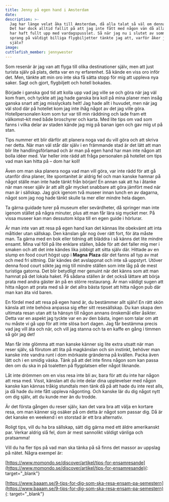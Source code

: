 ```yaml
---
title: Jenny på egen hand i Amsterdam
date:
description: >-
  Jag har länge velat åka till Amsterdam, då alla talat så väl om denna stad.
  Det har dock alltid fallit på att jag inte fått med någon vän då alla alltid
  har haft fullt upp med vardagspusslet. Så när jag nu i slutet av sommaren
  sprang på väldigt billiga flygbiljetter tänkte jag att, varför åker jag inte
  själv?
image:
cuttlefish_member: jennywester
---
```


Som resen&auml;r &auml;r jag van att flyga till olika destinationer sj&auml;lv, men att just turista sj&auml;lv p&aring; plats, detta var en ny erfarenhet. S&aring; k&auml;nde en viss oro inför det. Men, t&auml;nkte att min oro inte ska f&aring; s&auml;tta stopp för mig att uppleva nya saker. Sagt och gjort, flygbiljett och hotell bokades.

Började i ganska god tid att kolla upp vad jag ville se och göra n&auml;r jag v&auml;l kom fram, och tyckte att jag hade ganska bra koll p&aring; mina planer men ins&aring;g ganska snart att jag misslyckats helt\! Jag hade allt i huvudet, men n&auml;r jag v&auml;l stod d&auml;r p&aring; hotellet kom jag inte ih&aring;g n&aring;got av det jag ville göra. Hotellpersonalen kom som tur var till min r&auml;ddning och lade fram ett v&auml;lkomst–kit med b&aring;de broschyrer och karta. Med lite tips om vad som fanns i vilka delar av staden k&auml;nde jag mig p&aring; banan igen och gav mig ut p&aring; stan.

Tips nummer ett blir d&auml;rför att planera noga vad du vill göra och att skriva ner detta. N&auml;r man v&auml;l st&aring;r d&auml;r sj&auml;lv i en fr&auml;mmande stad &auml;r det l&auml;tt att man blir lite handlingsförlamad och &auml;r man p&aring; egen hand har man inte n&aring;gon att bolla id&eacute;er med. Var heller inte r&auml;dd att fr&aring;ga personalen p&aring; hotellet om tips vad man kan hitta p&aring; – dom har koll\!

&Auml;ven om man ska planera noga vad man vill göra, var inte r&auml;dd för att g&aring; utanför dina planer, lite spontanitet &auml;r aldrig fel och man kanske hamnar p&aring; n&aring;got st&auml;lle man inte hade t&auml;nkt fr&aring;n början\! En annan sak att ha i &aring;tanke n&auml;r man reser sj&auml;lv &auml;r att allt g&aring;r mycket snabbare att göra j&auml;mfört med n&auml;r man &auml;r i s&auml;llskap. Jag gick igenom tv&aring; museer innan lunch en av dagarna, n&aring;got som jag nog hade t&auml;nkt skulle ta mer eller mindre hela dagen.

Ta g&auml;rna guidade turer p&aring; museum eller sev&auml;rdheter, d&aring; springer man inte igenom st&auml;llet p&aring; n&aring;gra minuter, plus att man f&aring;r l&auml;ra sig mycket mer. P&aring; vissa museer kan man dessutom köpa till en egen guide i hörlurar.

&Auml;r man inte van att resa p&aring; egen hand kan det k&auml;nnas lite obekv&auml;mt att inta m&aring;ltider utan s&auml;llskap. Den k&auml;nslan g&aring;r nog över r&auml;tt fort, för &auml;ta m&aring;ste man. Ta g&auml;rna med en bok eller tidning att bl&auml;ddra i s&aring; k&auml;nns det lite mindre ensamt. Mina val föll p&aring; lite enklare st&auml;llen, b&aring;de för att det faller mig mer i smaken och att det inte k&auml;ndes lika jobbigt att sitta sj&auml;lv d&auml;r. Hittade av en slump en food court högst upp i **Magna** **Plaza** d&auml;r det fanns all typ av mat och med fri sittning. D&auml;r k&auml;ndes det avslappnat och inte s&aring; uppstyrt. Utöver denna food court sökte jag mig till mindre st&auml;llen som inte l&aring;g p&aring; de mest turistiga gatorna. Det blir betydligt mer genuint n&auml;r det k&auml;nns som att man hamnat p&aring; det lokala haket. P&aring; s&aring;dana st&auml;llen &auml;r det ocks&aring; l&auml;ttare att börja prata med andra g&auml;ster &auml;n p&aring; en större restaurang. &Auml;r man v&auml;ldigt sugen att hitta n&aring;gon att prata med s&aring; &auml;r det allra b&auml;sta tipset att hitta n&aring;gon pub d&auml;r man kan &auml;ta vid baren.

En fördel med att resa p&aring; egen hand &auml;r, du best&auml;mmer allt sj&auml;lv\! En r&auml;tt skön k&auml;nsla att inte behöva anpassa sig efter sitt reses&auml;llskap. Du kan skapa den ultimata resan utan att ta h&auml;nsyn till n&aring;gon annans önskem&aring;l eller &aring;sikter. Detta var en aspekt jag tyckte var en av den b&auml;sta, ingen som talar om att nu m&aring;ste vi g&aring; upp för att inte slösa bort dagen. Jag f&aring;r best&auml;mma precis vad jag vill &auml;ta och n&auml;r, och vill jag stanna och ta en kaffe en g&aring;ng i timmen s&aring; gör jag det\!

Man f&aring;r inte glömma att man kanske k&auml;nner sig lite extra utsatt n&auml;r man reser sj&auml;lv, s&aring; förutom att lita p&aring; magk&auml;nslan och sin instinkt, behöver man kanske inte vandra runt i dom mörkaste gr&auml;nderna p&aring; kv&auml;llen. Packa &auml;ven l&auml;tt och i en smidig v&auml;ska. T&auml;nk p&aring; att det inte finns n&aring;gon som kan passa den om du ska in p&aring; toaletten p&aring; flygplatsen eller n&aring;got liknande.

L&aring;t inte drömmen om en viss resa inte bli av, bara för att du inte har n&aring;gon att resa med. Visst, k&auml;nslan att du inte delar dina upplevelser med n&aring;gon kanske kan k&auml;nnas tr&aring;kig stundtals men t&auml;nk d&aring; p&aring; att hade du inte rest alls, ja d&aring; hade du inte f&aring;tt uppleva n&aring;gonting. Och kanske l&auml;r du dig n&aring;got nytt om dig sj&auml;lv, att du kunde mer &auml;n du trodde.

&Auml;r det första g&aring;ngen du reser sj&auml;lv, kan det vara bra att v&auml;lja en kortare resa, om man k&auml;nner sig os&auml;ker p&aring; om detta &auml;r n&aring;got som passar dig. D&aring; &auml;r det kanske en weekend i en storstad &auml;r ett bra alternativ.

Roligt tips, vill du ha bra s&auml;llskap, s&auml;tt dig g&auml;rna med ett &auml;ldre amerikanskt par. Verkar aldrig sl&aring; fel, dom &auml;r mest sannolikt v&auml;ldigt v&auml;nliga och pratsamma\!

Vill du ha fler tips p&aring; vad man ska t&auml;nka p&aring; s&aring; finns det massor av uppslag p&aring; n&auml;tet. N&aring;gra exempel &auml;r:

[https://www.momondo.se/discover/artikel/tips-for-ensamresande](https://www.momondo.se/discover/artikel/tips-for-ensamresande){: target="_blank"}

[https://www.baaam.se/9-tips-for-dig-som-ska-resa-ensam-pa-semestern](https://www.baaam.se/9-tips-for-dig-som-ska-resa-ensam-pa-semestern){: target="_blank"}